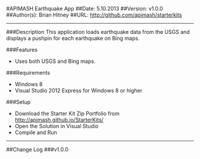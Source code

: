 ﻿#APIMASH Earthquake App
##Date: 5.10.2013
##Version: v1.0.0
##Author(s): Brian Hitney
##URL: http://github.com/apimash/starterkits

----------
###Description
This application loads earthquake data from the USGS and displays a pushpin for each earthquake on Bing maps.

###Features
- Uses both USGS and Bing maps.

###Requirements
 - Windows 8
 - Visual Studio 2012 Express for Windows 8 or higher

###Setup
 - Download the Starter Kit Zip Portfolio from http://apimash.github.io/StarterKits/
 - Open the Solution in Visual Studio
 - Compile and Run

----------

##Change Log
###v1.0.0
